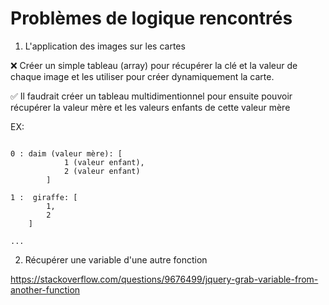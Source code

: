 # Problèmes de logique rencontrés

1) L'application des images sur les cartes

❌ Créer un simple tableau (array) pour récupérer la clé et la valeur de chaque image et les utiliser pour créer dynamiquement la carte. 

✅ Il faudrait créer un tableau multidimentionnel pour ensuite pouvoir récupérer la valeur mère et les valeurs enfants de cette valeur mère

EX:

```

0 : daim (valeur mère): [
            1 (valeur enfant),
            2 (valeur enfant)
        ]
    
1 :  giraffe: [
        1,
        2
    ]

...

```


2) Récupérer une variable d'une autre fonction

https://stackoverflow.com/questions/9676499/jquery-grab-variable-from-another-function